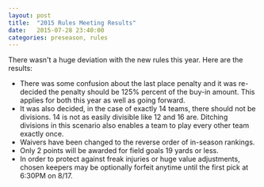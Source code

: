 ```yaml
---
layout: post
title:  "2015 Rules Meeting Results"
date:   2015-07-28 23:40:00
categories: preseason, rules
---
```


There wasn't a huge deviation with the new rules this year. Here are the results:

* There was some confusion about the last place penalty and it was re-decided the penalty should be 125% percent of the buy-in amount. This applies for both this year as well as going forward.
* It was also decided, in the case of exactly 14 teams, there should not be divisions. 14 is not as easily divisible like 12 and 16 are. Ditching divisions in this scenario also enables a team to play every other team exactly once.
* Waivers have been changed to the reverse order of in-season rankings. 
* Only 2 points will be awarded for field goals 19 yards or less.
* In order to protect against freak injuries or huge value adjustments, chosen keepers may be optionally forfeit anytime until the first pick at 6:30PM on 8/17.
